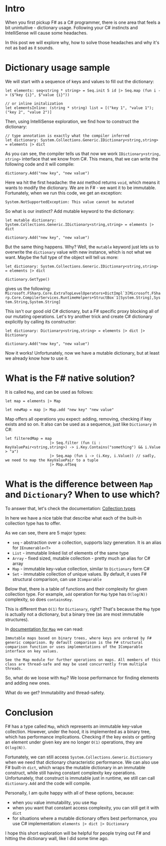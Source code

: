 ﻿# Intro

When you first pickup F# as a C# programmer, there is one area that feels a bit unintuitive - dictionary usage. Following your C# instincts and IntelliSense will cause some headaches.

In this post we will explore why, how to solve those headaches and why it's not as bad as it sounds.

# Dictionary usage sample

We will start with a sequence of keys and values to fill out the dictionary:

```f# script
let elements: seq<string * string> = Seq.init 5 id |> Seq.map (fun i -> ($"key {i}", $"value {i}"))

// or inline initalization
let elementsInline: (string * string) list = [("key 1", "value 1"); ("key 2", "value 2")]
```

Then, using IntelliSense exploration, we find how to construct the dictionary:

```f# script
// type annotation is exactly what the compiler inferred
let dictionary: System.Collections.Generic.IDictionary<string,string> = elements |> dict
```

As you can see, the compiler tells us that now we work `IDictionary<string, string>` interface that we know from C#. This means, that we can write the following code and it will compile: 

```f# script
dictionary.Add("new key", "new value")
```

Here wa hit the first headache: the `Add` method returns `void`, which means it wants to modify the dictionary. We are in F# - we want it to be immutable. Fortunately, when we run this code, we get an exception:

`System.NotSupportedException: This value cannot be mutated`

So what is our instinct? Add mutable keyword to the dictionary:

```f# script
let mutable dictionary: System.Collections.Generic.IDictionary<string,string> = elements |> dict

dictionary.Add("new key", "new value")
```

But the same thing happens. Why? Well, the `mutable` keyword just lets us to overwrite the `dictionary` value with new instance, which is not what we want. Maybe the full type of the object will tell us more:

```f# script
let dictionary: System.Collections.Generic.IDictionary<string,string> = elements |> dict

dictionary.GetType()
```

gives us the following: ```Microsoft.FSharp.Core.ExtraTopLevelOperators+DictImpl`3[Microsoft.FSharp.Core.CompilerServices.RuntimeHelpers+StructBox`1[System.String],System.String,System.String]```

This isn't our good old C# dictionary, but a F# specific proxy blocking all of our mutating operations. Let's try another trick and create C# dictionary explicitly by calling its constructor:

```f# script
let dictionary: Dictionary<string,string> = elements |> dict |> Dictionary

dictionary.Add("new key", "new value")
```

Now it works! Unfortunately, now we have a mutable dictionary, but at least we already know how to use it.

# What is the F# native solution?

It is called `Map`, and can be used as follows:

```f# script
let map = elements |> Map

let newMap = map |> Map.add "new key" "new value"
```

Map offers all operations you expect: adding, removing, checking if key exists and so on. It also can be used as a sequence, just like `Dictionary` in C#:

```f# script
let filteredMap = map
                    |> Seq.filter (fun (i : KeyValuePair<string,string>) -> i.Key.Contains("something") && i.Value > "a")
                    |> Seq.map (fun i -> (i.Key, i.Value)) // sadly, we need to map the KeyValuePair to a tuple
                    |> Map.ofSeq
```

# What is the difference between `Map` and `Dictionary`? When to use which?

To answer that, let's check the documentation:  [Collection types](https://docs.microsoft.com/en-us/dotnet/fsharp/language-reference/fsharp-collection-types)

In here we have a nice table that describe what each of the built-in collection type has to offer.

As we can see, there are 5 major types:

- `seq` - abstraction over a collection, supports lazy generation. It is an alias for `IEnumerable<T>`
- `List` - immutable linked list of elements of the same type
- `Array` - fixed sized, mutable collection - pretty much an alias for C# array
- `Map` - immutable key-value collection, similar to `Dictionary` form C#
- `Set` - immutable collection of unique values. By default, it uses F# structural comparison, can use `IComparable`

Below that, there is a table of functions and their complexity for given collection type. For example, `add` operation for `Map` type has `O(log(N))` complexity, so does `containsKey`.

This is different than `O(1)` for `Dictionary`, right? That's because the `Map` type is actually not a dictionary, but a binary tree (as are most immutable structures).

In [documentation for `Map`](https://fsharp.github.io/fsharp-core-docs/reference/fsharp-collections-fsharpmap-2.html) we can read:
```
Immutable maps based on binary trees, where keys are ordered by F# generic comparison. By default comparison is the F# structural comparison function or uses implementations of the IComparable interface on key values.

See the Map module for further operations on maps. All members of this class are thread-safe and may be used concurrently from multiple threads.
```

So, what do we loose with `Map`? We loose performance for finding elements and adding new ones.

What do we get? Immutability and thread-safety.

# Conclusion

F# has a type called `Map`, which represents an immutable key-value collection. However, under the hood, it is implemented as a binary tree, which has performance implications. Checking if the key exists or getting an element under given key are no longer `O(1)` operations, they are `O(log(N))`.

Fortunately, we can still access `System.Collections.Generic.Dictionary` when we need that dictionary characteristic performance. We can also use F# built-in `dict`, which wraps the mutable dictionary in an immutable construct, while still having constant complexity key operations. Unfortunately, that construct is immutable just in runtime, we still can call `dictionary.Add` and the code will compile.  

Personally, I am quite happy with all of these options, because:

- when you value immutability, you use `Map`
- when you want that constant access complexity, you can still get it with `dict`
- for situations where a mutable dictionary offers best performance, you use C# implementation: `elements |> dict |> Dictionary`

I hope this short exploration will be helpful for people trying out F# and hitting the dictionary wall, like I did some time ago.



